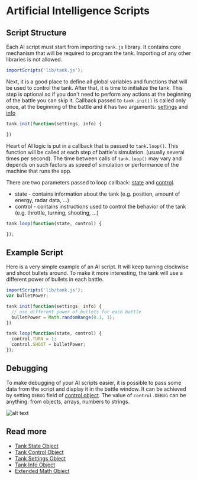 # Artificial Intelligence Scripts

## Script Structure

Each AI script must start from importing `tank.js` library. It contains core mechanism that will be required to program the tank. Importing of any other libraries is not allowed.

```javascript
importScripts('lib/tank.js');
```

Next, it is a good place to define all global variables and functions that will be used to control the tank. After that, it is time to initialize the tank. This step is optional so if you don't need to perform any actions at the beginning of the battle you can skip it. Callback passed to `tank.init()` is called only once, at the beginning of the battle and it has two arguments: [settings](./tank_settings_object.md) and [info](./tank_info_object.md)

```javascript
tank.init(function(settings, info) {

})
```

Heart of AI logic is put in a callback that is passed to `tank.loop()`. This function will be called at each step of battle's simulation. (usually several times per second). The time between calls of `tank.loop()` may vary and depends on such factors as speed of simulation or performance of the machine that runs the app.

There are two parameters passed to loop callback: [state](./tank_state_object.md) and [control](./tank_control_object.md).

* state - contains information about the tank (e.g. position, amount of energy, radar data, ...)
* control - contains instructions used to control the behavior of the tank (e.g. throttle, turning, shooting, ...)

```javascript
tank.loop(function(state, control) {

});
```

## Example Script

Here is a very simple example of an AI script. It will keep turning clockwise and shoot bullets around. To make it more interesting, the tank will use a different power of bullets in each battle.

```javascript
importScripts('lib/tank.js');
var bulletPower;

tank.init(function(settings, info) {
  // use different power of bullets for each battle
  bulletPower = Math.randomRange(0.1, 1);
})

tank.loop(function(state, control) {
  control.TURN = 1;
  control.SHOOT = bulletPower;
});
```

## Debugging

To make debugging of your AI scripts easier, it is possible to pass some data from the script and display it in the battle window. It can be achieved by setting `DEBUG` field of [control object](./tank_control_object.md). The value of `control.DEBUG` can be anything: from objects, arrays, numbers to strings.

![alt text](img/battle_screen.png)

## Read more

- [Tank State Object](./tank_state_object.md)
- [Tank Control Object](./tank_control_object.md)
- [Tank Settings Object](./tank_settings_object.md)
- [Tank Info Object](./tank_info_object.md)
- [Extended Math Object](./extended_math.md)
